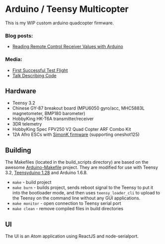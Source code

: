 # Arduino / Teensy Multicopter

This is my WIP custom arduino quadcopter firmware.

### Blog posts:

- [Reading Remote Control Receiver Values with Arduino](https://ryanboland.com/blog/reading-rc-receiver-values/)

### Media:

- [First Successful Test Flight](https://www.youtube.com/watch?v=e4rH2S3EOmw&feature=youtu.be)
- [Talk Describing Code](https://www.youtube.com/watch?v=CHSYgLfhwUo&t=1947)

## Hardware

- Teensy 3.2
- Chinese GY-87 breakout board (MPU6050 gyro/acc, MHC5883L magnetometer, BMP180 barometer)
- HobbyKing HK-T6A transmitter/receiver
- 3DR telemetry
- HobbyKing Spec FPV250 V2 Quad Copter ARF Combo Kit
- 12A Afro ESCs with [SimonK firmware](https://github.com/sim-/tgy/releases/tag/2015-09-12)
  (supporting oneshot125)

## Building

The Makefiles (located in the build_scripts directory) are based on the awesome
[Arduino-Makefile](https://github.com/sudar/Arduino-Makefile) project.  They are
modified for use with Teensy 3.2, [Teensyduino 1.28](https://www.pjrc.com/teensy/td_download.html)
and Arduino 1.6.8.

- `make` - build project
- `make burn` - builds project, sends reboot signal to the Teensy to put it into
  the bootloader mode, and then uses `teensy_loader_cli` to upload to the Teensy
  on the command line without any GUI applications.
- `make monitor` - open connection to Teensy serial port
- `make clean` - remove compiled files in build directories

## UI

The UI is an Atom application using ReactJS and node-serialport.
